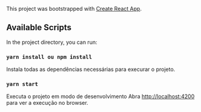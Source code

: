 This project was bootstrapped with [Create React App](https://github.com/facebook/create-react-app).

## Available Scripts

In the project directory, you can run:

### `yarn install ou npm install`

Instala todas as dependências necessárias para execurar o projeto.

### `yarn start`

Executa o projeto em modo de desenvolvimento
Abra [http://localhost:4200](http://localhost:4200) para ver a execução no browser.
